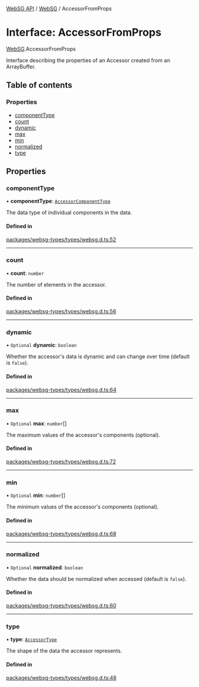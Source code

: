 [WebSG API](../README.md) / [WebSG](../modules/WebSG.md) / AccessorFromProps

# Interface: AccessorFromProps

[WebSG](../modules/WebSG.md).AccessorFromProps

Interface describing the properties of an Accessor created from an ArrayBuffer.

## Table of contents

### Properties

- [componentType](WebSG.AccessorFromProps.md#componenttype)
- [count](WebSG.AccessorFromProps.md#count)
- [dynamic](WebSG.AccessorFromProps.md#dynamic)
- [max](WebSG.AccessorFromProps.md#max)
- [min](WebSG.AccessorFromProps.md#min)
- [normalized](WebSG.AccessorFromProps.md#normalized)
- [type](WebSG.AccessorFromProps.md#type)

## Properties

### componentType

• **componentType**: [`AccessorComponentType`](../enums/WebSG.AccessorComponentType.md)

The data type of individual components in the data.

#### Defined in

[packages/websg-types/types/websg.d.ts:52](https://github.com/thirdroom/thirdroom/blob/972fa72b/packages/websg-types/types/websg.d.ts#L52)

___

### count

• **count**: `number`

The number of elements in the accessor.

#### Defined in

[packages/websg-types/types/websg.d.ts:56](https://github.com/thirdroom/thirdroom/blob/972fa72b/packages/websg-types/types/websg.d.ts#L56)

___

### dynamic

• `Optional` **dynamic**: `boolean`

Whether the accessor's data is dynamic and can change over time (default is `false`).

#### Defined in

[packages/websg-types/types/websg.d.ts:64](https://github.com/thirdroom/thirdroom/blob/972fa72b/packages/websg-types/types/websg.d.ts#L64)

___

### max

• `Optional` **max**: `number`[]

The maximum values of the accessor's components (optional).

#### Defined in

[packages/websg-types/types/websg.d.ts:72](https://github.com/thirdroom/thirdroom/blob/972fa72b/packages/websg-types/types/websg.d.ts#L72)

___

### min

• `Optional` **min**: `number`[]

The minimum values of the accessor's components (optional).

#### Defined in

[packages/websg-types/types/websg.d.ts:68](https://github.com/thirdroom/thirdroom/blob/972fa72b/packages/websg-types/types/websg.d.ts#L68)

___

### normalized

• `Optional` **normalized**: `boolean`

Whether the data should be normalized when accessed (default is `false`).

#### Defined in

[packages/websg-types/types/websg.d.ts:60](https://github.com/thirdroom/thirdroom/blob/972fa72b/packages/websg-types/types/websg.d.ts#L60)

___

### type

• **type**: [`AccessorType`](../enums/WebSG.AccessorType.md)

The shape of the data the accessor represents.

#### Defined in

[packages/websg-types/types/websg.d.ts:48](https://github.com/thirdroom/thirdroom/blob/972fa72b/packages/websg-types/types/websg.d.ts#L48)

